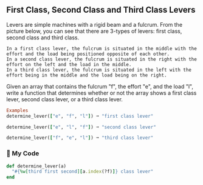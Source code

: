 ## First Class, Second Class and Third Class Levers

Levers are simple machines with a rigid beam and a fulcrum. From the picture below, you can see that there are 3-types of levers: first class, second class and third class.
```
In a first class lever, the fulcrum is situated in the middle with the effort and the load being positioned opposite of each other.
In a second class lever, the fulcrum is situated in the right with the effort on the left and the load in the middle.
In a third class lever, the fulcrum is situated in the left with the effort being in the middle and the load being on the right.
```

Given an array that contains the fulcrum "f", the effort "e", and the load "l", write a function that determines whether or not the array shows a first class lever, second class lever, or a third class lever.
```ruby
Examples
determine_lever(["e", "f", "l"]) ➞ "first class lever"

determine_lever(["e", "l", "f"]) ➞ "second class lever"

determine_lever(["f", "e", "l"]) ➞ "third class lever"
```
### 💎 My Code
```ruby
def determine_lever(a)
  "#{%w[third first second][a.index(?f)]} class lever"
end
```
